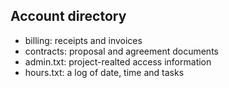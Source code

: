 Account directory
-----------------

- billing: receipts and invoices
- contracts: proposal and agreement documents
- admin.txt: project-realted access information
- hours.txt: a log of date, time and tasks
